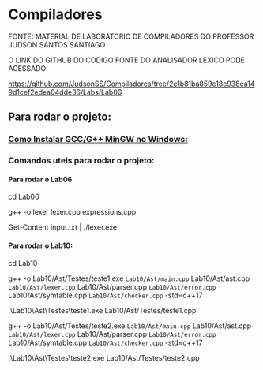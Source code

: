 # Compiladores

FONTE: MATERIAL DE LABORATORIO DE COMPILADORES DO PROFESSOR JUDSON SANTOS SANTIAGO

O LINK DO GITHUB DO CODIGO FONTE DO ANALISADOR LEXICO PODE ACESSADO:

https://github.com/JudsonSS/Compiladores/tree/2e1b81ba859e18e938ea149d1cef2edea04dde36/Labs/Lab06



## Para rodar o projeto:

### [Como Instalar GCC/G++ MinGW no Windows:](https://terminalroot.com.br/2022/12/como-instalar-gcc-gpp-mingw-no-windows.html)

### Comandos uteis para rodar o projeto:

#### Para rodar o Lab06
cd Lab06

g++ -o lexer lexer.cpp expressions.cpp

Get-Content input.txt | ./lexer.exe



#### Para rodar o Lab10:
cd Lab10


<!-- Para o teste 1 -->

g++ -o Lab10/Ast/Testes/teste1.exe `
Lab10/Ast/main.cpp `
Lab10/Ast/ast.cpp `
Lab10/Ast/lexer.cpp `
Lab10/Ast/parser.cpp `
Lab10/Ast/error.cpp `
Lab10/Ast/symtable.cpp `
Lab10/Ast/checker.cpp `
-std=c++17

.\Lab10\Ast\Testes\teste1.exe Lab10/Ast/Testes/teste1.cpp


<!-- Para o teste 2 -->
g++ -o Lab10/Ast/Testes/teste2.exe `
Lab10/Ast/main.cpp `
Lab10/Ast/ast.cpp `
Lab10/Ast/lexer.cpp `
Lab10/Ast/parser.cpp `
Lab10/Ast/error.cpp `
Lab10/Ast/symtable.cpp `
Lab10/Ast/checker.cpp `
-std=c++17

.\Lab10\Ast\Testes\teste2.exe Lab10/Ast/Testes/teste2.cpp
